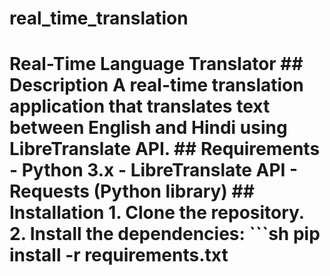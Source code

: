 # real_time_translation
# Real-Time Language Translator  ## Description A real-time translation application that translates text between English and Hindi using LibreTranslate API.  ## Requirements - Python 3.x - LibreTranslate API - Requests (Python library)  ## Installation 1. Clone the repository. 2. Install the dependencies:    ```sh    pip install -r requirements.txt
